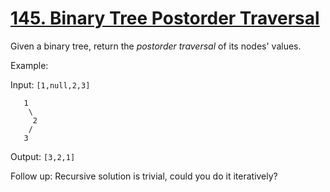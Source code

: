 [145. Binary Tree Postorder Traversal](https://leetcode.com/problems/binary-tree-postorder-traversal/)
======================================
Given a binary tree, return the _postorder traversal_ of its nodes' values.

Example:

Input: `[1,null,2,3]`
```
   1
    \
     2
    /
   3
```
Output: `[3,2,1]`

Follow up: Recursive solution is trivial, could you do it iteratively?
